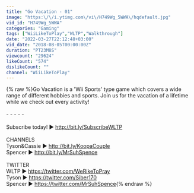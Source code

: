 ```yaml
---
title: "Go Vacation - 01"
image: "https:\/\/i.ytimg.com\/vi\/H749Wg_5WWA\/hqdefault.jpg"
vid_id: "H749Wg_5WWA"
categories: "Gaming"
tags: ["WiiLikeToPlay","WLTP","Walkthrough"]
date: "2022-03-27T22:12:48+03:00"
vid_date: "2018-08-05T00:00:00Z"
duration: "PT23M8S"
viewcount: "29624"
likeCount: "574"
dislikeCount: ""
channel: "WiiLikeToPlay"
---
```

{% raw %}Go Vacation is a 'Wii Sports' type game which covers a wide range of different hobbies and sports. Join us for the vacation of a lifetime while we check out every activity!<br /><br />- - - - -<br /><br />Subscribe today! ► <a rel="nofollow" target="blank" href="http://bit.ly/SubscribeWLTP">http://bit.ly/SubscribeWLTP</a><br /><br />CHANNELS<br />Tyson&amp;Cassie ► <a rel="nofollow" target="blank" href="http://bit.ly/KoopaCouple">http://bit.ly/KoopaCouple</a><br />Spencer ► <a rel="nofollow" target="blank" href="http://bit.ly/MrSuhSpence">http://bit.ly/MrSuhSpence</a><br /><br />TWITTER<br />WLTP ► <a rel="nofollow" target="blank" href="https://twitter.com/WeRikeToPray">https://twitter.com/WeRikeToPray</a><br />Tyson ► <a rel="nofollow" target="blank" href="https://twitter.com/Siber170">https://twitter.com/Siber170</a><br />Spencer ► <a rel="nofollow" target="blank" href="https://twitter.com/MrSuhSpence">https://twitter.com/MrSuhSpence</a>{% endraw %}
